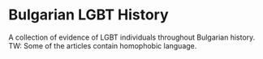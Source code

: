 # Bulgarian LGBT History
A collection of evidence of LGBT individuals throughout Bulgarian history.
TW: Some of the articles contain homophobic language.